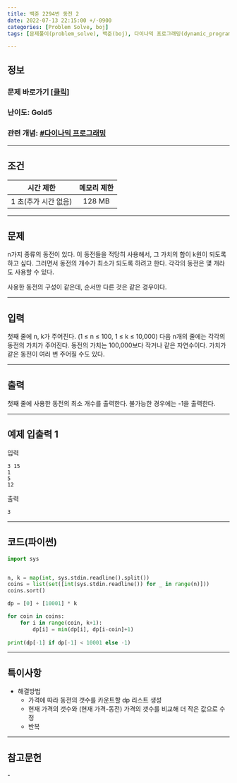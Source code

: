 ```yaml
---
title: 백준 2294번 동전 2
date: 2022-07-13 22:15:00 +/-0900
categories: [Problem Solve, boj]
tags: [문제풀이(problem_solve), 백준(boj), 다이나믹 프로그래밍(dynamic_programming)]

---
```

## 정보
### 문제 바로가기 [[클릭](https://www.acmicpc.net/problem/2294)]
### 난이도: Gold5
### 관련 개념: [#다이나믹 프로그래밍](https://www.acmicpc.net/problemset?sort=ac_desc&algo=25)

---
## 조건

시간 제한|메모리 제한
:---:|:---:
1 초(추가 시간 없음)|128 MB

---
## 문제
n가지 종류의 동전이 있다. 이 동전들을 적당히 사용해서, 그 가치의 합이 k원이 되도록 하고 싶다. 그러면서 동전의 개수가 최소가 되도록 하려고 한다. 각각의 동전은 몇 개라도 사용할 수 있다.

사용한 동전의 구성이 같은데, 순서만 다른 것은 같은 경우이다.

---
## 입력
첫째 줄에 n, k가 주어진다. (1 ≤ n ≤ 100, 1 ≤ k ≤ 10,000) 다음 n개의 줄에는 각각의 동전의 가치가 주어진다. 동전의 가치는 100,000보다 작거나 같은 자연수이다. 가치가 같은 동전이 여러 번 주어질 수도 있다.

---
## 출력
첫째 줄에 사용한 동전의 최소 개수를 출력한다. 불가능한 경우에는 -1을 출력한다.

---
## 예제 입출력 1
입력
```
3 15
1
5
12
```

출력
```
3
```

---
## 코드(파이썬)
```python
import sys


n, k = map(int, sys.stdin.readline().split())
coins = list(set([int(sys.stdin.readline()) for _ in range(n)]))
coins.sort()

dp = [0] + [10001] * k

for coin in coins:
    for i in range(coin, k+1):
        dp[i] = min(dp[i], dp[i-coin]+1)
    
print(dp[-1] if dp[-1] < 10001 else -1)

```

---
## 특이사항
- 해결방법
  - 가격에 따라 동전의 갯수를 카운트할 dp 리스트 생성
  - 현재 가격의 갯수와 (현재 가격-동전) 가격의 갯수를 비교해 더 작은 값으로 수정
  - 반복

---
## 참고문헌
\-
